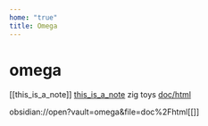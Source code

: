 ```yaml
---
home: "true"
title: Omega
---
```

# omega
[[this_is_a_note]]
[this_is_a_note](doc/this_is_a_note)
zig toys
[doc/html](doc/html)

obsidian://open?vault=omega&file=doc%2Fhtml[[]]